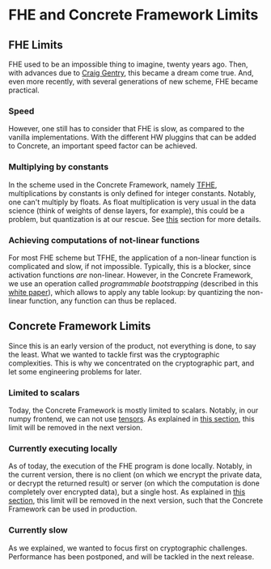 # FHE and Concrete Framework Limits

## FHE Limits

FHE used to be an impossible thing to imagine, twenty years ago. Then, with advances due to [Craig Gentry](https://crypto.stanford.edu/craig/), this became a dream come true. And, even more recently, with several generations of new scheme, FHE became practical. 

### Speed

However, one still has to consider that FHE is slow, as compared to the vanilla implementations. With the different HW pluggins that can be added to Concrete, an important speed factor can be achieved.

### Multiplying by constants

In the scheme used in the Concrete Framework, namely [TFHE](https://tfhe.github.io/tfhe/), multiplications by constants is only defined for integer constants. Notably, one can't multiply by floats. As float multiplication is very usual in the data science (think of weights of dense layers, for example), this could be a problem, but quantization is at our rescue. See [this](QUANTIZATION.md) section for more details.

### Achieving computations of not-linear functions

For most FHE scheme but TFHE, the application of a non-linear function is complicated and slow, if not impossible. Typically, this is a blocker, since activation functions _are_ non-linear. However, in the Concrete Framework, we use an operation called _programmable bootstrapping_ (described in this [white paper](https://whitepaper.zama.ai)), which allows to apply any table lookup: by quantizing the non-linear function, any function can thus be replaced. 

## Concrete Framework Limits

Since this is an early version of the product, not everything is done, to say the least. What we wanted to tackle first was the cryptographic complexities. This is why we concentrated on the cryptographic part, and let some engineering problems for later. 

### Limited to scalars

Today, the Concrete Framework is mostly limited to scalars. Notably, in our numpy frontend, we can not use [tensors](https://numpy.org/doc/stable/user/theory.broadcasting.html?highlight=vector). As explained in [this section](FUTURE_FEATURES.md), this limit will be removed in the next version.

### Currently executing locally

As of today, the execution of the FHE program is done locally. Notably, in the current version, there is no client (on which we encrypt the private data, or decrypt the returned result) or server (on which the computation is done completely over encrypted data), but a single host. As explained in [this section](FUTURE_FEATURES.md), this limit will be removed in the next version, such that the Concrete Framework can be used in production.

### Currently slow

As we explained, we wanted to focus first on cryptographic challenges. Performance has been postponed, and will be tackled in the next release.


